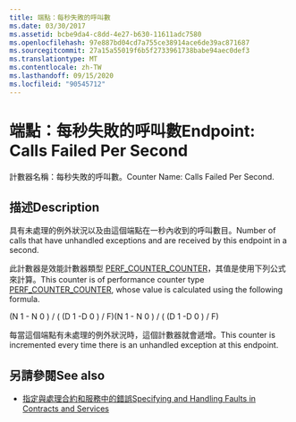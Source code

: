 ```yaml
---
title: 端點：每秒失敗的呼叫數
ms.date: 03/30/2017
ms.assetid: bcbe9da4-c8dd-4e27-b630-11611adc7580
ms.openlocfilehash: 97e887bd04cd7a755ce38914ace6de39ac871687
ms.sourcegitcommit: 27a15a55019f6b5f2733961738babe94aec0def3
ms.translationtype: MT
ms.contentlocale: zh-TW
ms.lasthandoff: 09/15/2020
ms.locfileid: "90545712"
---
```

# <a name="endpoint-calls-failed-per-second"></a><span data-ttu-id="cb4bb-102">端點：每秒失敗的呼叫數</span><span class="sxs-lookup"><span data-stu-id="cb4bb-102">Endpoint: Calls Failed Per Second</span></span>
<span data-ttu-id="cb4bb-103">計數器名稱：每秒失敗的呼叫數。</span><span class="sxs-lookup"><span data-stu-id="cb4bb-103">Counter Name: Calls Failed Per Second.</span></span>  
  
## <a name="description"></a><span data-ttu-id="cb4bb-104">描述</span><span class="sxs-lookup"><span data-stu-id="cb4bb-104">Description</span></span>  
 <span data-ttu-id="cb4bb-105">具有未處理的例外狀況以及由這個端點在一秒內收到的呼叫數目。</span><span class="sxs-lookup"><span data-stu-id="cb4bb-105">Number of calls that have unhandled exceptions and are received by this endpoint in a second.</span></span>  
  
 <span data-ttu-id="cb4bb-106">此計數器是效能計數器類型 [PERF_COUNTER_COUNTER](/previous-versions/windows/it-pro/windows-server-2003/cc740048(v=ws.10))，其值是使用下列公式來計算。</span><span class="sxs-lookup"><span data-stu-id="cb4bb-106">This counter is of performance counter type [PERF_COUNTER_COUNTER](/previous-versions/windows/it-pro/windows-server-2003/cc740048(v=ws.10)), whose value is calculated using the following formula.</span></span>  
  
 <span data-ttu-id="cb4bb-107">(N 1 - N 0 ) / ( (D 1 -D 0 ) / F)</span><span class="sxs-lookup"><span data-stu-id="cb4bb-107">(N 1 - N 0 ) / ( (D 1 -D 0 ) / F)</span></span>  
  
 <span data-ttu-id="cb4bb-108">每當這個端點有未處理的例外狀況時，這個計數器就會遞增。</span><span class="sxs-lookup"><span data-stu-id="cb4bb-108">This counter is incremented every time there is an unhandled exception at this endpoint.</span></span>  
  
## <a name="see-also"></a><span data-ttu-id="cb4bb-109">另請參閱</span><span class="sxs-lookup"><span data-stu-id="cb4bb-109">See also</span></span>

- [<span data-ttu-id="cb4bb-110">指定與處理合約和服務中的錯誤</span><span class="sxs-lookup"><span data-stu-id="cb4bb-110">Specifying and Handling Faults in Contracts and Services</span></span>](../../specifying-and-handling-faults-in-contracts-and-services.md)
